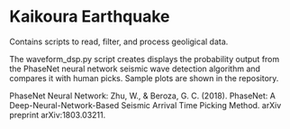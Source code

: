 # Kaikoura Earthquake
Contains scripts to read, filter, and process geoligical data.  
  
The waveform_dsp.py script creates displays the probability output from the PhaseNet neural network seismic wave detection algorithm and compares it with human picks. Sample plots are shown in the repository. 
  
PhaseNet Neural Network: 
Zhu, W., & Beroza, G. C. (2018). PhaseNet: A Deep-Neural-Network-Based Seismic Arrival Time Picking Method. arXiv preprint arXiv:1803.03211.
